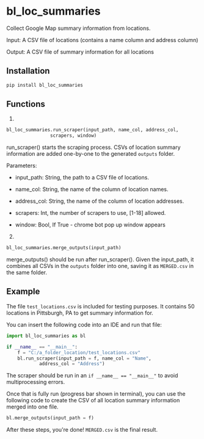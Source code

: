 # bl_loc_summaries

Collect Google Map summary information from locations. 

Input: A CSV file of locations (contains a name column and address column)

Output: A CSV file of summary information for all locations

## Installation

```python
pip install bl_loc_summaries
```


## Functions

1. 
```python
bl_loc_summaries.run_scraper(input_path, name_col, address_col,
				scrapers, window)
```

run_scraper() starts the scraping process. CSVs of location summary information
are added one-by-one to the generated ```outputs``` folder. 

Parameters:

* input_path: String, the path to a CSV file of locations.

* name_col: String, the name of the column of location names.

* address_col: String, the name of the column of location addresses.

* scrapers: Int, the number of scrapers to use, [1-18] allowed. 

* window: Bool, If True - chrome bot pop up window appears

2. 
```python
bl_loc_summaries.merge_outputs(input_path)
```
merge_outputs() should be run after run_scraper(). Given the input_path, it combines
all CSVs in the ```outputs``` folder into one, saving it as ```MERGED.csv``` 
in the same folder. 


## Example

The file ```test_locations.csv``` is included for testing purposes. It contains 50
locations in Pittsburgh, PA to get summary information for. 

You can insert the following code into an IDE and run that file:

```python
import bl_loc_summaries as bl

if __name__ == "__main__":
	f = "C:/a_folder_location/test_locations.csv"
	bl.run_scraper(input_path = f, name_col = "Name", 
        	address_col = "Address")
```

The scraper should be run in an ```if __name__ == "__main__"``` to avoid multiprocessing 
errors. 

Once that is fully run (progress bar shown in terminal), you can use the following
code to create the CSV of all location summary information merged into one file.

```python
bl.merge_outputs(input_path = f)
```

After these steps, you're done! ```MERGED.csv``` is the final result. 